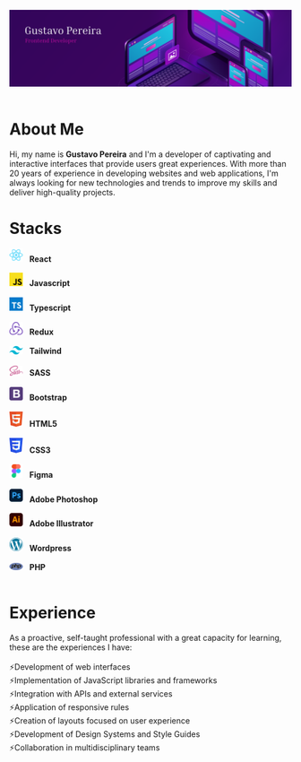 <img src="images/header.png" /> &nbsp;
<strong>
# </strong>About Me
Hi, my name is <strong>Gustavo Pereira</strong> and I'm a developer of captivating and interactive interfaces that provide users great experiences. With more than 20 years of experience in developing websites and web applications, I'm always looking for new technologies and trends to improve my skills and deliver high-quality projects.

# Stacks
<div>
    <img style="width: 24px" src="images/reactjs.svg" /> &nbsp; <strong>React</strong><br><br>
</div>
<div>
    <img style="width: 24px" src="images/js.svg" /> &nbsp; <strong>Javascript</strong><br><br>
</div>
<div>
    <img style="width: 24px" src="images/typescript.svg" /> &nbsp; <strong>Typescript</strong><br><br>
</div>
<div>
    <img style="width: 24px" src="images/redux.svg" /> &nbsp; <strong>Redux</strong><br><br>
</div>
<div>
    <img style="width: 24px" src="images/tailwindcss.svg" /> &nbsp; <strong>Tailwind</strong><br><br>
</div>
<div>
    <img style="width: 24px" src="images/sass.svg" /> &nbsp; <strong>SASS</strong><br><br>
</div>
<div>
    <img style="width: 24px" src="images/bootstrap4.svg" /> &nbsp; <strong>Bootstrap</strong><br><br>
</div>
<div>
    <img style="width: 24px" src="images/html5.svg" /> &nbsp; <strong>HTML5</strong><br><br>
</div>
<div>
    <img style="width: 24px" src="images/css3.svg" /> &nbsp; <strong>CSS3</strong><br><br>
</div>
<div>
    <img style="width: 24px" src="images/figma.svg" /> &nbsp; <strong>Figma</strong><br><br>
</div>
<div>
    <img style="width: 24px" src="images/ps.svg" /> &nbsp; <strong>Adobe Photoshop</strong><br><br>
</div>
<div>
    <img style="width: 24px" src="images/ai.svg" /> &nbsp; <strong>Adobe Illustrator</strong><br><br>
</div>
<div>
    <img style="width: 24px" src="images/wordpress.svg" /> &nbsp; <strong>Wordpress</strong><br><br>
</div>
<div>
    <img style="width: 24px" src="images/php.svg" /> &nbsp; <strong>PHP</strong><br><br>
</div>

# Experience
As a proactive, self-taught professional with a great capacity for learning, these are the experiences I have: <br><br>
⚡Development of web interfaces<br>
⚡Implementation of JavaScript libraries and frameworks<br>
⚡Integration with APIs and external services<br>
⚡Application of responsive rules<br>
⚡Creation of layouts focused on user experience<br>
⚡Development of Design Systems and Style Guides<br>
⚡Collaboration in multidisciplinary teams<br>